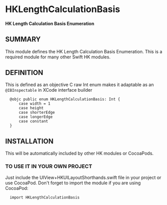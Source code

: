 # HKLengthCalculationBasis
#### HK Length Calculation Basis Enumeration

## SUMMARY

This module defines the HK Length Calculation Basis Enumeration. This is a required module for many other Swift HK modules.

## DEFINITION

This is defined as an objective C raw Int enum makes it adaptable as an `@IBInspectable` in XCode interface builder

```
  @objc public enum HKLengthCalculationBasis: Int {
      case width = 1
      case height
      case shorterEdge
      case longerEdge
      case constant
  }
```

## INSTALLATION

This will be automatically included by other HK modules or CocoaPods.

### TO USE IT IN YOUR OWN PROJECT

Just include the UIView+HKUILayoutShorthands.swift file in your project or use CocoaPod. Don't forget to import the module if you are using CocoaPod:

```
  import HKLengthCalculationBasis
```
